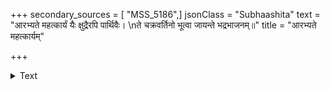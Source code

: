 +++
secondary_sources = [ "MSS_5186",]
jsonClass = "Subhaashita"
text = "आरभ्यते महत्कार्यं यैः क्षुद्रैरपि पार्थिवैः।  \nते चक्रवर्तिनो भूत्वा जायन्ते भद्रभाजनम्॥"
title = "आरभ्यते महत्कार्यम्"

+++

<details><summary>Text</summary>

आरभ्यते महत्कार्यं यैः क्षुद्रैरपि पार्थिवैः।  
ते चक्रवर्तिनो भूत्वा जायन्ते भद्रभाजनम्॥
</details>
